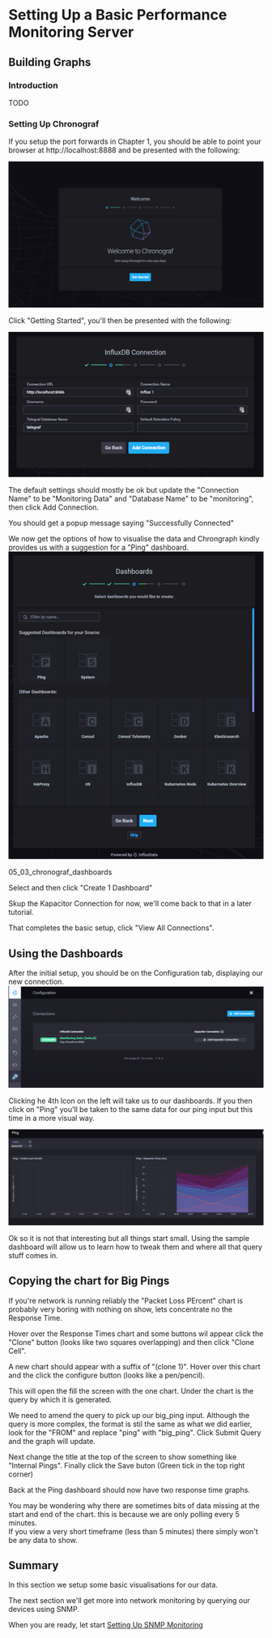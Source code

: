 # Setting Up a Basic Performance Monitoring Server

## Building Graphs

### Introduction
TODO

### Setting Up Chronograf
If you setup the port forwards in Chapter 1, you should be able to point your browser at http://localhost:8888 and be presented with the following:


![Chronograf Getting Started](images/05_01_chronograf_welcome.png "Chronograf Getting Started")


Click "Getting Started", you'll then be presented with the following:

![Chronograf InfluxDB Connection ](images/05_02_chronograf_connection.png "Chronograf - InfluxDB Connection")

The default settings should mostly be ok but update the "Connection Name" to be "Monitoring Data" and "Database Name"  to be "monitoring", 
then click Add Connection.

You should get a popup message saying "Successfully Connected"

We now get the options of how to visualise the data and Chrongraph kindly provides us with a suggestion for a "Ping" dashboard.  
![Chronograf Dashboards](images/05_03_chronograf_dashboards.png "Chronograf Dashboards")

05_03_chronograf_dashboards


Select and then click "Create 1 Dashboard"

Skup the Kapacitor Connection for now, we'll come back to that in a later tutorial.

That completes the basic setup, click "View All Connections".

## Using the Dashboards
After the initial setup, you should be on the Configuration tab, displaying our new connection.
![Chronograf Configuration](images/05_04_chronograf_config_connections.png "Chronograf - Configuration")

Clicking he 4th Icon on the left will take us to our dashboards.  If you then click on "Ping" you'll be taken to the same data for our 
ping input but this time in a more visual way.

![Chronograf Ping Dashboard](images/05_06_chronograf_ping_dashboard.png "Chronograf - Ping Dashboard")

Ok so it is not that interesting but all things start small.  Using the sample dashboard will allow us to learn how to tweak them and where all that
query stuff comes in.

## Copying the chart for Big Pings
If you're network is running reliably the "Packet Loss PErcent" chart is probably very boring with nothing on show, lets concentrate no the Response Time.

Hover over the Response Times chart and some buttons wil appear click the "Clone" button (looks like two squares overlapping) and then click "Clone Cell".

A new chart should appear with a suffix of "(clone 1)". Hover over this chart and the click the configure button (looks like a pen/pencil).

This will open the fill the screen with the one chart.  Under the chart is the query by which it is generated.

We need to amend the query to pick up our big_ping input.  Although the query is more complex, the format is stil the same as what we did earlier, look for 
the "FROM" and replace "ping" with "big_ping". Click Submit Query and the graph will update.

Next change the title at the top of the screen to show something like "Internal Pings". Finally click the Save buton (Green tick in the top right corner)

Back at the Ping dashboard should now have two response time graphs.

You may be wondering why there are sometimes bits of data missing at the start and end of the chart. this is because we are only polling every 5 minutes.  
If you view a very short timeframe (less than 5 minutes) there simply won't be any data to show.

## Summary
In this section we setup some basic visualisations for our data.  

The next section we'll get more into network monitoring by querying our devices using SNMP.

When you are ready, let start [Setting Up SNMP Monitoring](06_SNMP_Monitoring.md)

